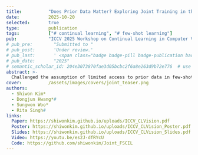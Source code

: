 ```yaml
---
title:          "Does Prior Data Matter? Exploring Joint Training in the Context of Few-Shot Class-Incremental Learning"
date:           2025-10-20
selected:       true
type:           publication
tags:           ["# continual learning", "# few-shot learning"]
pub:            "ICCV 2025 Workshop on Continual Learning in Computer Vision (CLVision)"
# pub_pre:        "Submitted to "
# pub_post:       'Under review.'
# pub_last:       ' <span class="badge badge-pill badge-publication badge-success">Spotlight</span>'
# pub_date:       "2025"
# semantic_scholar_id: 204e3073870fae3d05bcbc2f6a8e263d9b72e776  # use this to retrieve citation count
abstract: >-
  Challenged the assumption of limited access to prior data in few-shot class-incremental learning, and compared joint training with incremental learning to empirically assess the practical impact of full data access on model performance.
cover:          /assets/images/covers/joint_teaser.png
authors:
  - Shiwon Kim*
  - Dongjun Hwang*#
  - Sungwon Woo*
  - Rita Singh#
links:
  Paper: https://shiwonkim.github.io/uploads/ICCV_CLVision.pdf
  Poster: https://shiwonkim.github.io/uploads/ICCV_CLVision_Poster.pdf
  Slides: https://shiwonkim.github.io/uploads/ICCV_CLVision_Slides.pdf
  Video: https://youtu.be/es2J-dfRYcU
  Code: https://github.com/shiwonkim/Joint_FSCIL
---
```

